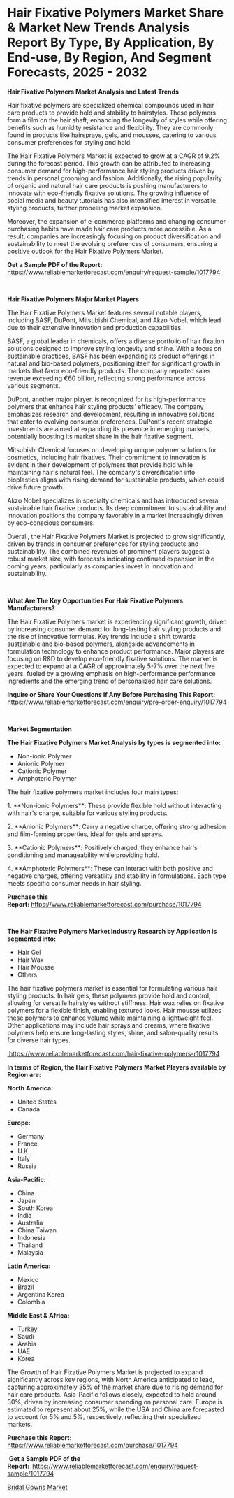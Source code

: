 <p><h1>Hair Fixative Polymers Market Share & Market New Trends Analysis Report By Type, By Application, By End-use, By Region, And Segment Forecasts, 2025 - 2032</h1></p><p><strong>Hair Fixative Polymers Market Analysis and Latest Trends</strong></p>
<p><p>Hair fixative polymers are specialized chemical compounds used in hair care products to provide hold and stability to hairstyles. These polymers form a film on the hair shaft, enhancing the longevity of styles while offering benefits such as humidity resistance and flexibility. They are commonly found in products like hairsprays, gels, and mousses, catering to various consumer preferences for styling and hold.</p><p>The Hair Fixative Polymers Market is expected to grow at a CAGR of 9.2% during the forecast period. This growth can be attributed to increasing consumer demand for high-performance hair styling products driven by trends in personal grooming and fashion. Additionally, the rising popularity of organic and natural hair care products is pushing manufacturers to innovate with eco-friendly fixative solutions. The growing influence of social media and beauty tutorials has also intensified interest in versatile styling products, further propelling market expansion. </p><p>Moreover, the expansion of e-commerce platforms and changing consumer purchasing habits have made hair care products more accessible. As a result, companies are increasingly focusing on product diversification and sustainability to meet the evolving preferences of consumers, ensuring a positive outlook for the Hair Fixative Polymers Market.</p></p>
<p><strong>Get a Sample PDF of the Report:&nbsp;</strong> <a href="https://www.reliablemarketforecast.com/enquiry/request-sample/1017794?utm_campaign=1169&utm_medium=2&utm_source=Github&utm_content=ia&utm_term=06022025&utm_id=hair-fixative-polymers">https://www.reliablemarketforecast.com/enquiry/request-sample/1017794</a></p>
<p>&nbsp;</p>
<p><strong>Hair Fixative Polymers Major Market Players</strong></p>
<p><p>The Hair Fixative Polymers Market features several notable players, including BASF, DuPont, Mitsubishi Chemical, and Akzo Nobel, which lead due to their extensive innovation and production capabilities.</p><p>BASF, a global leader in chemicals, offers a diverse portfolio of hair fixation solutions designed to improve styling longevity and shine. With a focus on sustainable practices, BASF has been expanding its product offerings in natural and bio-based polymers, positioning itself for significant growth in markets that favor eco-friendly products. The company reported sales revenue exceeding €60 billion, reflecting strong performance across various segments.</p><p>DuPont, another major player, is recognized for its high-performance polymers that enhance hair styling products' efficacy. The company emphasizes research and development, resulting in innovative solutions that cater to evolving consumer preferences. DuPont's recent strategic investments are aimed at expanding its presence in emerging markets, potentially boosting its market share in the hair fixative segment.</p><p>Mitsubishi Chemical focuses on developing unique polymer solutions for cosmetics, including hair fixatives. Their commitment to innovation is evident in their development of polymers that provide hold while maintaining hair's natural feel. The company's diversification into bioplastics aligns with rising demand for sustainable products, which could drive future growth.</p><p>Akzo Nobel specializes in specialty chemicals and has introduced several sustainable hair fixative products. Its deep commitment to sustainability and innovation positions the company favorably in a market increasingly driven by eco-conscious consumers.</p><p>Overall, the Hair Fixative Polymers Market is projected to grow significantly, driven by trends in consumer preferences for styling products and sustainability. The combined revenues of prominent players suggest a robust market size, with forecasts indicating continued expansion in the coming years, particularly as companies invest in innovation and sustainability.</p></p>
<p>&nbsp;</p>
<p><strong>What Are The Key Opportunities For Hair Fixative Polymers Manufacturers?</strong></p>
<p><p>The Hair Fixative Polymers market is experiencing significant growth, driven by increasing consumer demand for long-lasting hair styling products and the rise of innovative formulas. Key trends include a shift towards sustainable and bio-based polymers, alongside advancements in formulation technology to enhance product performance. Major players are focusing on R&D to develop eco-friendly fixative solutions. The market is expected to expand at a CAGR of approximately 5-7% over the next five years, fueled by a growing emphasis on high-performance performance ingredients and the emerging trend of personalized hair care solutions.</p></p>
<p><strong>Inquire or Share Your Questions If Any Before Purchasing This Report:</strong> <a href="https://www.reliablemarketforecast.com/enquiry/pre-order-enquiry/1017794?utm_campaign=1169&utm_medium=2&utm_source=Github&utm_content=ia&utm_term=06022025&utm_id=hair-fixative-polymers">https://www.reliablemarketforecast.com/enquiry/pre-order-enquiry/1017794</a></p>
<p>&nbsp;</p>
<p><strong>Market Segmentation</strong></p>
<p><strong>The Hair Fixative Polymers Market Analysis by types is segmented into:</strong></p>
<p><ul><li>Non-ionic Polymer</li><li>Anionic Polymer</li><li>Cationic Polymer</li><li>Amphoteric Polymer</li></ul></p>
<p><p>The hair fixative polymers market includes four main types: </p><p>1. **Non-ionic Polymers**: These provide flexible hold without interacting with hair's charge, suitable for various styling products.</p><p>2. **Anionic Polymers**: Carry a negative charge, offering strong adhesion and film-forming properties, ideal for gels and sprays.</p><p>3. **Cationic Polymers**: Positively charged, they enhance hair's conditioning and manageability while providing hold.</p><p>4. **Amphoteric Polymers**: These can interact with both positive and negative charges, offering versatility and stability in formulations. Each type meets specific consumer needs in hair styling.</p></p>
<p><strong>Purchase this Report:&nbsp;</strong><a href="https://www.reliablemarketforecast.com/purchase/1017794?utm_campaign=1169&utm_medium=2&utm_source=Github&utm_content=ia&utm_term=06022025&utm_id=hair-fixative-polymers">https://www.reliablemarketforecast.com/purchase/1017794</a></p>
<p>&nbsp;</p>
<p><strong>The Hair Fixative Polymers Market Industry Research by Application is segmented into:</strong></p>
<p><ul><li>Hair Gel</li><li>Hair Wax</li><li>Hair Mousse</li><li>Others</li></ul></p>
<p><p>The hair fixative polymers market is essential for formulating various hair styling products. In hair gels, these polymers provide hold and control, allowing for versatile hairstyles without stiffness. Hair wax relies on fixative polymers for a flexible finish, enabling textured looks. Hair mousse utilizes these polymers to enhance volume while maintaining a lightweight feel. Other applications may include hair sprays and creams, where fixative polymers help ensure long-lasting styles, shine, and salon-quality results for diverse hair types.</p></p>
<p><a href="https://www.reliablemarketforecast.com/hair-fixative-polymers-r1017794?utm_campaign=1169&utm_medium=2&utm_source=Github&utm_content=ia&utm_term=06022025&utm_id=hair-fixative-polymers">&nbsp;https://www.reliablemarketforecast.com/hair-fixative-polymers-r1017794</a></p>
<p><strong>In terms of Region, the Hair Fixative Polymers Market Players available by Region are:</strong></p>
<p>
    <p> <strong> North America: </strong>
        <ul>
            <li>United States</li>
            <li>Canada</li>
        </ul>
        </p> 
    <p> <strong> Europe: </strong>
        <ul>
            <li>Germany</li>
            <li>France</li>
            <li>U.K.</li>
            <li>Italy</li>
            <li>Russia</li>
        </ul>
        </p> 
    <p> <strong> Asia-Pacific: </strong>
        <ul>
            <li>China</li>
            <li>Japan</li>
            <li>South Korea</li>
            <li>India</li>
            <li>Australia</li>
            <li>China Taiwan</li>
            <li>Indonesia</li>
            <li>Thailand</li>
            <li>Malaysia</li>
        </ul>
        </p> 
    <p> <strong> Latin America: </strong>
        <ul>
            <li>Mexico</li>
            <li>Brazil</li>
            <li>Argentina Korea</li>
            <li>Colombia</li>
        </ul>
        </p> 
    <p> <strong> Middle East & Africa: </strong>
        <ul>
            <li>Turkey</li>
            <li>Saudi</li>
            <li>Arabia</li>
            <li>UAE</li>
            <li>Korea</li>
        </ul>
    </p>
    </p>
<p><p>The Growth of Hair Fixative Polymers Market is projected to expand significantly across key regions, with North America anticipated to lead, capturing approximately 35% of the market share due to rising demand for hair care products. Asia-Pacific follows closely, expected to hold around 30%, driven by increasing consumer spending on personal care. Europe is estimated to represent about 25%, while the USA and China are forecasted to account for 5% and 5%, respectively, reflecting their specialized markets.</p></p>
<p><strong>Purchase this Report: </strong><a href="https://www.reliablemarketforecast.com/purchase/1017794?utm_campaign=1169&utm_medium=2&utm_source=Github&utm_content=ia&utm_term=06022025&utm_id=hair-fixative-polymers">https://www.reliablemarketforecast.com/purchase/1017794</a></p>
<p>&nbsp;<strong>Get a Sample PDF of the Report:&nbsp;&nbsp;</strong><a href="https://www.reliablemarketforecast.com/enquiry/request-sample/1017794?utm_campaign=1169&utm_medium=2&utm_source=Github&utm_content=ia&utm_term=06022025&utm_id=hair-fixative-polymers">https://www.reliablemarketforecast.com/enquiry/request-sample/1017794</a></p>
<p><strong></strong></p>
<p><p><a href="https://github.com/pizolina/Market-Research-Report-List-7/blob/main/bridal-gowns-market.md?utm_campaign=1169&utm_medium=2&utm_source=Github&utm_content=ia&utm_term=06022025&utm_id=hair-fixative-polymers">Bridal Gowns Market</a></p></p>